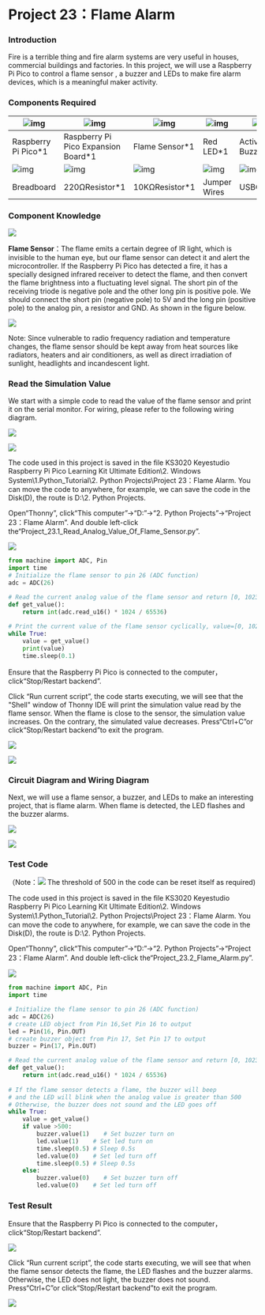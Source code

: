 # Project 23：Flame Alarm

### **Introduction**

Fire is a terrible thing and fire alarm systems are very useful in houses, commercial buildings and factories. In this project, we will use a Raspberry Pi Pico to control a flame sensor , a buzzer and LEDs to make fire alarm devices, which is a meaningful maker activity.

### **Components Required**

| ![img](media/wps240.png) | ![img](media/wps241.jpg)            | ![img](media/wps242.jpg) | ![img](media/wps243.jpg) | ![img](media/wps244.jpg) |
| ------------------------ | ----------------------------------- | ------------------------ | ------------------------ | ------------------------ |
| Raspberry Pi Pico*1      | Raspberry Pi Pico Expansion Board*1 | Flame Sensor*1           | Red LED*1                | Active Buzzer*1          |
| ![img](media/wps245.jpg) | ![img](media/wps246.jpg)            | ![img](media/wps247.jpg) | ![img](media/wps248.jpg) | ![img](media/wps249.jpg) |
| Breadboard               | 220ΩResistor*1                      | 10KΩResistor*1           | Jumper Wires             | USBCable*1               |

### **Component Knowledge**

![](/media/a50ec3e38adf10643eafac8cb62bec8a.png)

**Flame Sensor**：The flame emits a certain degree of IR light, which is invisible to the human eye, but our flame sensor can detect it and alert the microcontroller. If the Raspberry Pi Pico has detected a fire, it has a specially designed infrared receiver to detect the flame, and then convert the flame brightness into a fluctuating level signal. The short pin of the receiving triode is negative pole and the other long pin is positive pole. We should connect the short pin (negative pole) to 5V and the long pin (positive pole) to the analog pin, a resistor and GND. As shown in the figure below.

![](/media/87bd204db523c602c80745266c1ee452.png)

Note: Since vulnerable to radio frequency radiation and temperature changes, the flame sensor should be kept away from heat sources like radiators, heaters and air conditioners, as well as direct irradiation of sunlight, headlights and incandescent light.

### **Read the Simulation Value**

We start with a simple code to read the value of the flame sensor and print it on the serial monitor. For wiring, please refer to the
following wiring diagram.

![](/media/85531078db041bba05599b3a1118a7bc.png)

![](/media/1e3c424f7cc7ac797ab0b8ae4a00f4f1.png)

The code used in this project is saved in the file KS3020 Keyestudio Raspberry Pi Pico Learning Kit Ultimate Edition\\2. Windows System\\1.Python\_Tutorial\\2. Python Projects\\Project 23：Flame Alarm. You can move the code to anywhere, for example, we can save the code in the Disk(D), the route is D:\\2. Python Projects.

Open“Thonny”, click“This computer”→“D:”→“2. Python Projects”→“Project 23：Flame Alarm”. And double left-click
the“Project\_23.1\_Read\_Analog\_Value\_Of\_Flame\_Sensor.py”.

![](/media/1022a0e91bbb58b2ef61716f04ac94c5.png)

```python
from machine import ADC, Pin
import time
# Initialize the flame sensor to pin 26 (ADC function)
adc = ADC(26)

# Read the current analog value of the flame sensor and return [0, 1023]
def get_value():
    return int(adc.read_u16() * 1024 / 65536)
 
# Print the current value of the flame sensor cyclically, value=[0, 1023]
while True:
    value = get_value()
    print(value)
    time.sleep(0.1)
```


Ensure that the Raspberry Pi Pico is connected to the computer，click“Stop/Restart backend”.

Click “Run current script”, the code starts executing, we will see that the "Shell" window of Thonny IDE will print the simulation value read by the flame sensor. When the flame is close to the sensor, the simulation value increases. On the contrary, the simulated value decreases. Press“Ctrl+C”or click“Stop/Restart backend”to exit the program.

![](/media/c3b2a4122662e655eb45e32937732991.png)

![](/media/7c04b9dd8c4a10e7b9788ecd95eeeeaa.png)

### **Circuit Diagram and Wiring Diagram** 

Next, we will use a flame sensor, a buzzer, and LEDs to make an interesting project, that is flame alarm. When flame is detected, the LED flashes and the buzzer alarms.

![](/media/c2b7feb8039e618ba070a9714ef06554.png)

![](/media/0cd1ee17a6f8de81464817090c5832eb.png)

### **Test Code**

（Note：![](/media/40a3ea572836945268b22dfc0cce29c3.png) The threshold of 500 in the code can be reset itself as required)

The code used in this project is saved in the file KS3020 Keyestudio Raspberry Pi Pico Learning Kit Ultimate Edition\\2. Windows System\\1.Python\_Tutorial\\2. Python Projects\\Project 23：Flame Alarm. You can move the code to anywhere, for example, we can save the code in the Disk(D), the route is D:\\2. Python Projects.

Open“Thonny”, click“This computer”→“D:”→“2. Python Projects”→“Project 23：Flame Alarm”. And double left-click
the“Project\_23.2\_Flame\_Alarm.py”.

![](/media/e2d832ba9e809f04f0990d9df446acf6.png)

```python
from machine import ADC, Pin
import time

# Initialize the flame sensor to pin 26 (ADC function)
adc = ADC(26)
# create LED object from Pin 16,Set Pin 16 to output
led = Pin(16, Pin.OUT) 
# create buzzer object from Pin 17, Set Pin 17 to output
buzzer = Pin(17, Pin.OUT)   

# Read the current analog value of the flame sensor and return [0, 1023]
def get_value():
    return int(adc.read_u16() * 1024 / 65536)
 
# If the flame sensor detects a flame, the buzzer will beep
# and the LED will blink when the analog value is greater than 500
# Otherwise, the buzzer does not sound and the LED goes off 
while True:
    value = get_value()
    if value >500:
        buzzer.value(1)    # Set buzzer turn on
        led.value(1)    # Set led turn on
        time.sleep(0.5) # Sleep 0.5s
        led.value(0)    # Set led turn off
        time.sleep(0.5) # Sleep 0.5s
    else:
        buzzer.value(0)    # Set buzzer turn off
        led.value(0)    # Set led turn off
```

### **Test Result**

Ensure that the Raspberry Pi Pico is connected to the computer，click“Stop/Restart backend”.

![](/media/5197b36be26f10de1b40e5c814974ab3.png)

Click “Run current script”, the code starts executing, we will see that when the flame sensor detects the flame, the LED flashes and the buzzer alarms. Otherwise, the LED does not light, the buzzer does not sound. Press“Ctrl+C”or click“Stop/Restart backend”to exit the program.

![](/media/536af226e9ed390ca3cc102b0f02f9cb.png)
